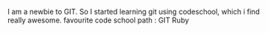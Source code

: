 I am a newbie to GIT.
So I started learning git using codeschool, which i find really awesome.
favourite code school path : GIT
Ruby
